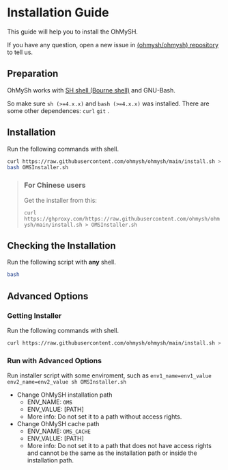 # Installation Guide

This guide will help you to install the OhMySH.

If you have any question, open a new issue in [(ohmysh/ohmysh) repository](https://github.com/ohmysh/ohmysh/issues) to tell us.

## Preparation

OhMySh works with [SH shell (Bourne shell)](https://en.wikipedia.org/wiki/Bourne_shell) and GNU-Bash.

So make sure `sh (>=4.x.x)` and `bash (>=4.x.x)` was installed. There are some other dependences: `curl` `git` .

## Installation

Run the following commands with shell.

```bash
curl https://raw.githubusercontent.com/ohmysh/ohmysh/main/install.sh > OMSInstaller.sh
bash OMSInstaller.sh
```

> ### For Chinese users
>
> Get the installer from this: 
>
> `curl https://ghproxy.com/https://raw.githubusercontent.com/ohmysh/ohmysh/main/install.sh > OMSInstaller.sh`

## Checking the Installation

Run the following script with **any** shell.

```sh
bash
```

## Advanced Options

### Getting Installer

Run the following commands with shell.

```sh
curl https://raw.githubusercontent.com/ohmysh/ohmysh/main/install.sh > OMSInstaller.sh
```

### Run with Advanced Options

Run installer script with some enviroment, such as `env1_name=env1_value env2_name=env2_value sh OMSInstaller.sh`

- Change OhMySH installation path
  - ENV_NAME: `OMS`
  - ENV_VALUE: [PATH]
  - More info: Do not set it to a path without access rights.
- Change OhMySH cache path
  - ENV_NAME: `OMS_CACHE`
  - ENV_VALUE: [PATH]
  - More info: Do not set it to a path that does not have access rights and cannot be the same as the installation path or inside the installation path.
